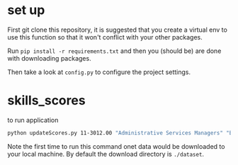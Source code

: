 # set up

First git clone this repository, it is suggested that you create a virtual env to use this function 
so that it won't conflict with your other packages.

Run `pip install -r requirements.txt` and then you (should be) are done with downloading packages.

Then take a look at `config.py` to configure the project settings.

# skills_scores

to run application

```bash
python updateScores.py 11-3012.00 "Administrative Services Managers" "Business Manager" --alpha 0.7
```

Note the first time to run this command onet data would be downloaded to your local machine. By default the download
directory is `./dataset`.

